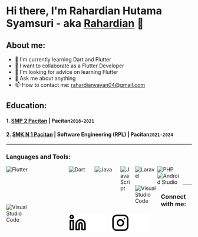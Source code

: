 # Hi there, I'm Rahardian Hutama Syamsuri - aka [Rahardian](https://www.linkedin.com/in/rahardian-hutama-syamsuri-996a94267/) 👋
## About me:
- 🌱 I'm currently learning Dart and Flutter
- 👯 I want to collaborate as a Flutter Developer
- 🤔 I'm looking for advice on learning Flutter
- 💬 Ask me about anything
- 📫 How to contact me: rahardianyayan04@gmail.com

## Education:

#### 1. [SMP 2 Pacitan](https://smpn2pacitan.sch.id/) | Pacitan`2018-2021`
#### 2. [SMK N 1 Pacitan](https://smkn1pacitan.sch.id/) | Software Engineering (RPL) | Pacitan`2021-2024`
---

### Languages and Tools:

[<img align="left" alt="Flutter" width="60px" src="https://www.vectorlogo.zone/logos/flutterio/flutterio-ar21.svg" style="padding-right:110px;" />][webdev]
[<img align="left" alt="Dart" width="60px" src="https://www.vectorlogo.zone/logos/dartlang/dartlang-ar21.svg" style="padding-right:10px;" />][webdev]
[<img align="left" alt="Java" width="60px" src="https://www.vectorlogo.zone/logos/java/java-horizontal.svg" style="padding-right:10px;" />][webdev]
[<img align="left" alt="JavaScript" width="30px" src="https://www.vectorlogo.zone/logos/javascript/javascript-icon.svg" style="padding-right:10px;" />][webdev]
[<img align="left" alt="Laravel" width="60px" src="https://www.vectorlogo.zone/logos/laravel/laravel-ar21.svg" style="padding-right:0px;" />][webdev]
[<img align="left" alt="PHP" width="60px" src="https://www.vectorlogo.zone/logos/php/php-ar21.svg" style="padding-right:10px;" />][webdev]
[<img align="left" alt="Android Studio" width="60px" src="https://www.vectorlogo.zone/logos/php/php-ar21.svg" style="padding-right:10px;" />][webdev]
[<img align="left" alt="Visual Studio Code" width="60px" src="https://www.vectorlogo.zone/logos/php/php-ar21.svg" style="padding-right:10px;" />][webdev]
[<img align="left" alt="Visual Studio Code" width="60px" src="https://dwglogo.com/wp-content/uploads/2017/11/IntelliJ_IDEA_logo_01.png" style="padding-right:110px;" />][webdev]





<br />
<br />

---
### Connect with me:

[![website](./img/linkedin-light.svg)](https://www.linkedin.com/in/rahardian-hutama-syamsuri-996a94267/#gh-light-mode-only)
[![website](./img/linkedin-dark.svg)](https://www.linkedin.com/in/rahardian-hutama-syamsuri-996a94267/#gh-dark-mode-only)
&nbsp;&nbsp;
[![website](./img/instagram-light.svg)](https://www.instagram.com/rahardian__13/#gh-light-mode-only)
[![website](./img/instagram-dark.svg)](https://www.instagram.com/rahardian__13/#gh-dark-mode-only)



[webdev]: https://github.com/RahardianHutamaS/
